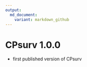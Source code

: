 ```yaml
---
output:
  md_document:
    variant: markdown_github
---
```


# CPsurv 1.0.0
* first published version of CPsurv
